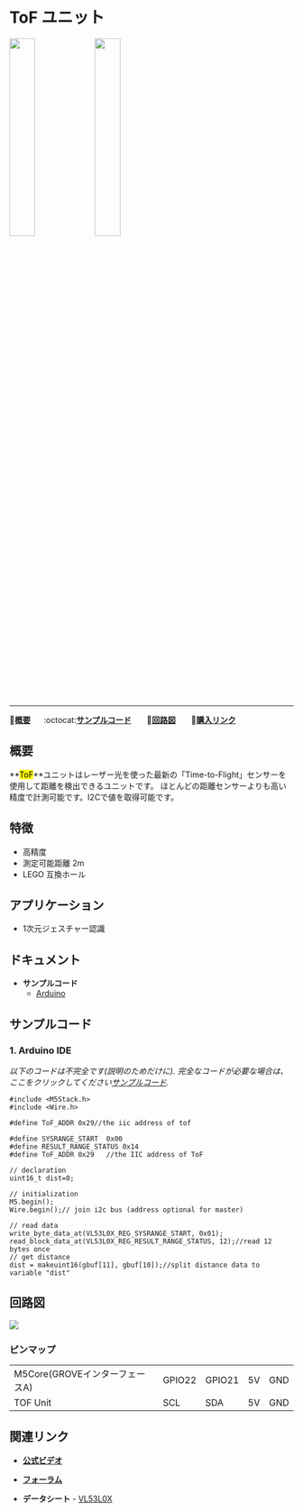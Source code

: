 # ToF ユニット

<img src="assets/img/product_pics/unit/M5GO_Unit_tof.png" width="30%" height="30%"><img src="assets/img/product_pics/unit/unit_tof_grove_a.png" width="30%" height="30%">

***

:memo:**[概要](#概要)**&nbsp;&nbsp;&nbsp;&nbsp;&nbsp;&nbsp;:octocat:**[サンプルコード](#サンプルコード)**&nbsp;&nbsp;&nbsp;&nbsp;&nbsp;&nbsp; :electric_plug:**[回路図](#回路図)** &nbsp;&nbsp;&nbsp;&nbsp;&nbsp;&nbsp;🛒**[購入リンク](https://www.aliexpress.com/store/product/M5Stack-Official-ToF-Unit-VL53L0X-Time-of-Flight-ToF-Laser-Ranging-Sensor-Breakout-Laser-Distance-Sensor/3226069_32949310300.html?spm=a2g1x.12024536.productList_5885013.pic_3)**

## 概要

**<mark>ToF</mark>**ユニットはレーザー光を使った最新の「Time-to-Flight」センサーを使用して距離を検出できるユニットです。 ほとんどの距離センサーよりも高い精度で計測可能です。I2Cで値を取得可能です。

## 特徴

- 高精度
- 測定可能距離 2m
- LEGO 互換ホール

## アプリケーション

- 1次元ジェスチャー認識

## ドキュメント

- **サンプルコード**
  - [Arduino](https://github.com/m5stack/M5Stack/tree/master/examples/Unit/TOF_VL53L0X)


## サンプルコード

### 1. Arduino IDE

*以下のコードは不完全です(説明のためだけに). 完全なコードが必要な場合は、ここをクリックしてください[サンプルコード](https://github.com/m5stack/M5-ProductExampleCodes/tree/master/Unit/TOF/Arduino).*

```arduino
#include <M5Stack.h>
#include <Wire.h>

#define ToF_ADDR 0x29//the iic address of tof

#define SYSRANGE_START  0x00
#define RESULT_RANGE_STATUS 0x14
#define ToF_ADDR 0x29   //the IIC address of ToF

// declaration
uint16_t dist=0;

// initialization
M5.begin();
Wire.begin();// join i2c bus (address optional for master)

// read data
write_byte_data_at(VL53L0X_REG_SYSRANGE_START, 0x01);
read_block_data_at(VL53L0X_REG_RESULT_RANGE_STATUS, 12);//read 12 bytes once
// get distance
dist = makeuint16(gbuf[11], gbuf[10]);//split distance data to variable "dist"
```

<!-- ### 2. UIFlow

具体例程请点击[这里](https://github.com/m5stack/M5-ProductExampleCodes/tree/master/Unit/TOF/UIFlow)。

<img src="assets/img/product_pics/unit/unit_example/example_unit_tof_01.png" width="30%" height="30%"> <img src="assets/img/product_pics/unit/unit_example/example_unit_tof_02.png" width="55%" height="55%"> -->

## 回路図

<img src="assets/img/product_pics/unit/tof_sch.JPG">

### ピンマップ

<table>
 <tr><td>M5Core(GROVEインターフェースA)</td><td>GPIO22</td><td>GPIO21</td><td>5V</td><td>GND</td></tr>
 <tr><td>TOF Unit</td><td>SCL</td><td>SDA</td><td>5V</td><td>GND</td></tr>
</table>

## 関連リンク

- **[公式ビデオ](https://www.youtube.com/channel/UCozgFVglWYQXbvTmGyS739w)**

- **[フォーラム](http://forum.m5stack.com/)**

- **データシート** - [VL53L0X](https://pdf1.alldatasheet.com/datasheet-pdf/view/948120/STMICROELECTRONICS/VL53L0X.html)